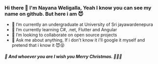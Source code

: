 ### Hi there 👋 I'm Nayana Weligalla, Yeah I know you can see my name on github. But here i am 😈


- 🔭 I’m currently an undergraduate at University of Sri jayawardenepura
- 🌱 I’m currently learning C#, .net, Flutter and Angular
- 👯 I’m looking to collaborate on open source projects
- 💬 Ask me about anything, If i don't know it i'll google it myself and pretend that i know it 😈😝


##### 🎁 And whoever you are I wish you Merry Christmas. 🎄🎅🤶

